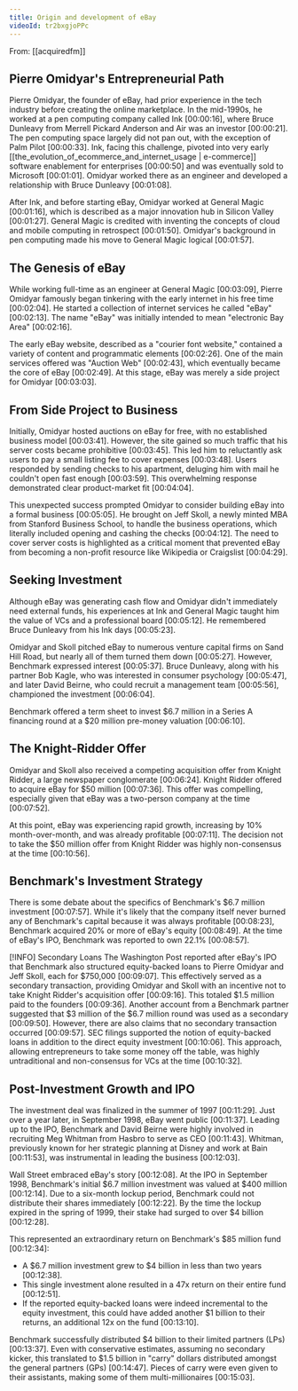 ```yaml
---
title: Origin and development of eBay
videoId: tr2bxgjoPPc
---
```


From: [[acquiredfm]] <br/> 

## Pierre Omidyar's Entrepreneurial Path

Pierre Omidyar, the founder of eBay, had prior experience in the tech industry before creating the online marketplace. In the mid-1990s, he worked at a pen computing company called Ink [00:00:16], where Bruce Dunleavy from Merrell Pickard Anderson and Air was an investor [00:00:21]. The pen computing space largely did not pan out, with the exception of Palm Pilot [00:00:33]. Ink, facing this challenge, pivoted into very early [[the_evolution_of_ecommerce_and_internet_usage | e-commerce]] software enablement for enterprises [00:00:50] and was eventually sold to Microsoft [00:01:01]. Omidyar worked there as an engineer and developed a relationship with Bruce Dunleavy [00:01:08].

After Ink, and before starting eBay, Omidyar worked at General Magic [00:01:16], which is described as a major innovation hub in Silicon Valley [00:01:27]. General Magic is credited with inventing the concepts of cloud and mobile computing in retrospect [00:01:50]. Omidyar's background in pen computing made his move to General Magic logical [00:01:57].

## The Genesis of eBay

While working full-time as an engineer at General Magic [00:03:09], Pierre Omidyar famously began tinkering with the early internet in his free time [00:02:04]. He started a collection of internet services he called "eBay" [00:02:13]. The name "eBay" was initially intended to mean "electronic Bay Area" [00:02:16].

The early eBay website, described as a "courier font website," contained a variety of content and programmatic elements [00:02:26]. One of the main services offered was "Auction Web" [00:02:43], which eventually became the core of eBay [00:02:49]. At this stage, eBay was merely a side project for Omidyar [00:03:03].

## From Side Project to Business

Initially, Omidyar hosted auctions on eBay for free, with no established business model [00:03:41]. However, the site gained so much traffic that his server costs became prohibitive [00:03:45]. This led him to reluctantly ask users to pay a small listing fee to cover expenses [00:03:48]. Users responded by sending checks to his apartment, deluging him with mail he couldn't open fast enough [00:03:59]. This overwhelming response demonstrated clear product-market fit [00:04:04].

This unexpected success prompted Omidyar to consider building eBay into a formal business [00:05:05]. He brought on Jeff Skoll, a newly minted MBA from Stanford Business School, to handle the business operations, which literally included opening and cashing the checks [00:04:12]. The need to cover server costs is highlighted as a critical moment that prevented eBay from becoming a non-profit resource like Wikipedia or Craigslist [00:04:29].

## Seeking Investment

Although eBay was generating cash flow and Omidyar didn't immediately need external funds, his experiences at Ink and General Magic taught him the value of VCs and a professional board [00:05:12]. He remembered Bruce Dunleavy from his Ink days [00:05:23].

Omidyar and Skoll pitched eBay to numerous venture capital firms on Sand Hill Road, but nearly all of them turned them down [00:05:27]. However, Benchmark expressed interest [00:05:37]. Bruce Dunleavy, along with his partner Bob Kagle, who was interested in consumer psychology [00:05:47], and later David Beirne, who could recruit a management team [00:05:56], championed the investment [00:06:04].

Benchmark offered a term sheet to invest $6.7 million in a Series A financing round at a $20 million pre-money valuation [00:06:10].

## The Knight-Ridder Offer

Omidyar and Skoll also received a competing acquisition offer from Knight Ridder, a large newspaper conglomerate [00:06:24]. Knight Ridder offered to acquire eBay for $50 million [00:07:36]. This offer was compelling, especially given that eBay was a two-person company at the time [00:07:52].

At this point, eBay was experiencing rapid growth, increasing by 10% month-over-month, and was already profitable [00:07:11]. The decision not to take the $50 million offer from Knight Ridder was highly non-consensus at the time [00:10:56].

## Benchmark's Investment Strategy

There is some debate about the specifics of Benchmark's $6.7 million investment [00:07:57]. While it's likely that the company itself never burned any of Benchmark's capital because it was always profitable [00:08:23], Benchmark acquired 20% or more of eBay's equity [00:08:49]. At the time of eBay's IPO, Benchmark was reported to own 22.1% [00:08:57].

[!INFO] Secondary Loans
The Washington Post reported after eBay's IPO that Benchmark also structured equity-backed loans to Pierre Omidyar and Jeff Skoll, each for $750,000 [00:09:07]. This effectively served as a secondary transaction, providing Omidyar and Skoll with an incentive not to take Knight Ridder's acquisition offer [00:09:16]. This totaled $1.5 million paid to the founders [00:09:36]. Another account from a Benchmark partner suggested that $3 million of the $6.7 million round was used as a secondary [00:09:50]. However, there are also claims that no secondary transaction occurred [00:09:57]. SEC filings supported the notion of equity-backed loans in addition to the direct equity investment [00:10:06]. This approach, allowing entrepreneurs to take some money off the table, was highly untraditional and non-consensus for VCs at the time [00:10:32].

## Post-Investment Growth and IPO

The investment deal was finalized in the summer of 1997 [00:11:29]. Just over a year later, in September 1998, eBay went public [00:11:37]. Leading up to the IPO, Benchmark and David Beirne were highly involved in recruiting Meg Whitman from Hasbro to serve as CEO [00:11:43]. Whitman, previously known for her strategic planning at Disney and work at Bain [00:11:53], was instrumental in leading the business [00:12:03].

Wall Street embraced eBay's story [00:12:08]. At the IPO in September 1998, Benchmark's initial $6.7 million investment was valued at $400 million [00:12:14]. Due to a six-month lockup period, Benchmark could not distribute their shares immediately [00:12:22]. By the time the lockup expired in the spring of 1999, their stake had surged to over $4 billion [00:12:28].

This represented an extraordinary return on Benchmark's $85 million fund [00:12:34]:
*   A $6.7 million investment grew to $4 billion in less than two years [00:12:38].
*   This single investment alone resulted in a 47x return on their entire fund [00:12:51].
*   If the reported equity-backed loans were indeed incremental to the equity investment, this could have added another $1 billion to their returns, an additional 12x on the fund [00:13:10].

Benchmark successfully distributed $4 billion to their limited partners (LPs) [00:13:37]. Even with conservative estimates, assuming no secondary kicker, this translated to $1.5 billion in "carry" dollars distributed amongst the general partners (GPs) [00:14:47]. Pieces of carry were even given to their assistants, making some of them multi-millionaires [00:15:03].